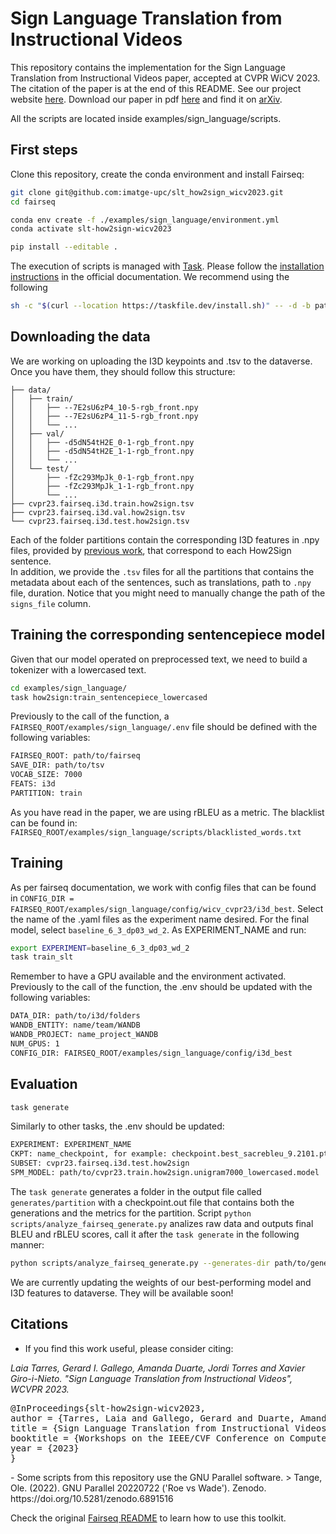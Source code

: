# Sign Language Translation from Instructional Videos
This repository contains the implementation for the Sign Language Translation from Instructional Videos paper, accepted at CVPR WiCV 2023. The citation of the paper is at the end of this README.
See our project website [here](https://imatge-upc.github.io/slt_how2sign_wicv2023/).
Download our paper in pdf [here]() and find it on [arXiv](https://arxiv.org/abs/2304.06371).

All the scripts are located inside examples/sign_language/scripts.

## First steps
Clone this repository, create the conda environment and install Fairseq:
```bash
git clone git@github.com:imatge-upc/slt_how2sign_wicv2023.git
cd fairseq

conda env create -f ./examples/sign_language/environment.yml
conda activate slt-how2sign-wicv2023

pip install --editable .
```

The execution of scripts is managed with [Task](https://taskfile.dev/). Please follow the [installation instructions](https://taskfile.dev/installation/) in the official documentation.
We recommend using the following
```bash
sh -c "$(curl --location https://taskfile.dev/install.sh)" -- -d -b path-to-env/slt-how2sign-wicv2023/bin
```

## Downloading the data
We are working on uploading the I3D keypoints and .tsv to the dataverse. Once you have them, they should follow this structure:
```
├── data/
│   ├── train/
│   │   ├── --7E2sU6zP4_10-5-rgb_front.npy
│   │   ├── --7E2sU6zP4_11-5-rgb_front.npy
│   │   └── ...
│   ├── val/
│   │   ├── -d5dN54tH2E_0-1-rgb_front.npy
│   │   ├── -d5dN54tH2E_1-1-rgb_front.npy
│   │   └── ...
│   └── test/
│       ├── -fZc293MpJk_0-1-rgb_front.npy
│       ├── -fZc293MpJk_1-1-rgb_front.npy
│       └── ...
├── cvpr23.fairseq.i3d.train.how2sign.tsv
├── cvpr23.fairseq.i3d.val.how2sign.tsv
└── cvpr23.fairseq.i3d.test.how2sign.tsv
```

Each of the folder partitions contain the corresponding I3D features in .npy files, provided by [previous work](https://imatge-upc.github.io/sl_retrieval/), that correspond to each How2Sign sentence.  
In addition, we provide the `.tsv` files for all the partitions that contains the metadata about each of the sentences, such as translations, path to `.npy` file, duration. 
Notice that you might need to manually change the path of the `signs_file` column.

## Training the corresponding sentencepiece model
Given that our model operated on preprocessed text, we need to build a tokenizer with a lowercased text.
```bash
cd examples/sign_language/
task how2sign:train_sentencepiece_lowercased
```
Previously to the call of the function, a `FAIRSEQ_ROOT/examples/sign_language/.env` file should be defined with the following variables:
```bash
FAIRSEQ_ROOT: path/to/fairseq
SAVE_DIR: path/to/tsv
VOCAB_SIZE: 7000
FEATS: i3d
PARTITION: train
```
As you have read in the paper, we are using rBLEU as a metric. The blacklist can be found in: `FAIRSEQ_ROOT/examples/sign_language/scripts/blacklisted_words.txt`

## Training 
As per fairseq documentation, we work with config files that can be found in `CONFIG_DIR = FAIRSEQ_ROOT/examples/sign_language/config/wicv_cvpr23/i3d_best`. Select the name of the .yaml files as the experiment name desired. For the final model, select `baseline_6_3_dp03_wd_2`. As EXPERIMENT_NAME and run:
```bash
export EXPERIMENT=baseline_6_3_dp03_wd_2
task train_slt
```
Remember to have a GPU available and the environment activated.
Previously to the call of the function, the .env should be updated with the following variables:
```bash
DATA_DIR: path/to/i3d/folders
WANDB_ENTITY: name/team/WANDB
WANDB_PROJECT: name_project_WANDB
NUM_GPUS: 1
CONFIG_DIR: FAIRSEQ_ROOT/examples/sign_language/config/i3d_best
```

## Evaluation
```bash
task generate
```
Similarly to other tasks, the .env should be updated:
```bash
EXPERIMENT: EXPERIMENT_NAME
CKPT: name_checkpoint, for example: checkpoint.best_sacrebleu_9.2101.pt
SUBSET: cvpr23.fairseq.i3d.test.how2sign
SPM_MODEL: path/to/cvpr23.train.how2sign.unigram7000_lowercased.model
```
The `task generate` generates a folder in the output file called `generates/partition` with a checkpoint.out file that contains both the generations and the metrics for the partition. 
Script `python scripts/analyze_fairseq_generate.py` analizes raw data and outputs final BLEU and rBLEU scores, call it after the `task generate` in the following manner:
```bash
python scripts/analyze_fairseq_generate.py --generates-dir path/to/generates --vocab-dir path/to/vocab --experiment baseline_6_3_dp03_wd_2 --partition test --checkpoint checkpoint_best
```

We are currently updating the weights of our best-performing model and I3D features to dataverse. They will be available soon! 

## Citations
- If you find this work useful, please consider citing:
<i>
Laia Tarres, Gerard I. Gallego, Amanda Duarte, Jordi Torres and Xavier Giro-i-Nieto. "Sign Language Translation from Instructional Videos", WCVPR 2023.
</i>
<pre>
@InProceedings{slt-how2sign-wicv2023,
author = {Tarres, Laia and Gallego, Gerard and Duarte, Amanda and Torres, Jordi and Giro-i-Nieto, Xavier},
title = {Sign Language Translation from Instructional Videos},
booktitle = {Workshops on the IEEE/CVF Conference on Computer Vision and Pattern Recognition (CVPR)},
year = {2023}
}
</pre>
- Some scripts from this repository use the GNU Parallel software.
  > Tange, Ole. (2022). GNU Parallel 20220722 ('Roe vs Wade'). Zenodo. https://doi.org/10.5281/zenodo.6891516

Check the original [Fairseq README](https://github.com/mt-upc/fairseq/blob/wicv2023-slt/README_FAIRSEQ.md) to learn how to use this toolkit.
